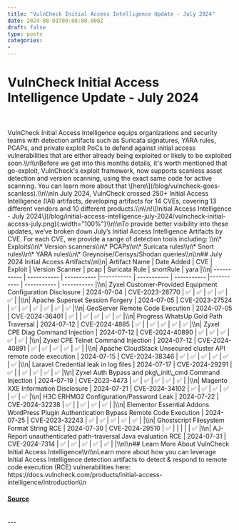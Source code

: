 ```yaml
---
title: "VulnCheck Initial Access Intelligence Update - July 2024"
date: 2024-08-01T00:00:00.000Z
draft: false
type: posts
categories: 
- 
---
```

# VulnCheck Initial Access Intelligence Update - July 2024

<br/>

<br/>
VulnCheck Initial Access Intelligence equips organizations and security teams with detection artifacts such as Suricata signatures, YARA rules, PCAPs, and private exploit PoCs to defend against initial access vulnerabilities that are either already being exploited or likely to be exploited soon.\\n\\nBefore we get into this months details, it's worth mentioned that go-exploit, VulnCheck's exploit framework, now supports scanless asset detection and version scanning, using the exact same code for active scanning. You can learn more about that \[here\](/blog/vulncheck-goes-scanless).\\n\\nIn July 2024, VulnCheck crossed 250+ Initial Access Intelligence (IAI) artifacts, developing artifacts for 14 CVEs, covering 13 different vendors and 10 different products.\\n\\n!\[Initial Access Intelligence - July 2024\](/blog/initial-access-intelligence-july-2024/vulncheck-initial-access-july.png){:width="100%"}\\n\\nTo provide better visibility into these updates, we’ve broken down July’s Initial Access Intelligence Artifacts by CVE. For each CVE, we provide a range of detection tools including: \\n\* Exploits\\n\* Version scanners\\n\* PCAPs\\n\* Suricata rules\\n\* Snort rules\\n\* YARA rules\\n\* Greynoise/Censys/Shodan queries\\n\\n## July 2024 Initial Access Artifacts\\n\\n| Artifact Name | Date Added | CVE | Exploit | Version Scanner | pcap | Suricata Rule | snortRule | yara |\\n| ----------- | ----------- | ----------- |----------- | ----------- | ----------- |----------- | ----------- | ----------- |\\n| Zyxel Customer-Provided Equipment Configuration Disclosure | 2024-07-04 | CVE-2023-28770 | ✅ | ✅ | ✅ | ✅ | ✅ | |\\n| Apache Superset Session Forgery | 2024-07-05 | CVE-2023-27524 | ✅ | ✅ | ✅ | ✅ | ✅ | ✅ |\\n| GeoServer Remote Code Execution | 2024-07-05 | CVE-2024-36401 | ✅ | | ✅ | ✅ | ✅ | ✅ |\\n| Progress WhatsUp Gold Path Traversal | 2024-07-12 | CVE-2024-4885 | ✅ | | ✅ | ✅ | ✅ | ✅ |\\n| Zyxel CPE Diag Command Injection | 2024-07-12 | CVE-2024-40890 | ✅ | ✅ | ✅ | ✅ | ✅ | |\\n| Zyxel CPE Telnet Command Injection | 2024-07-12 | CVE-2024-40891 | ✅ | ✅ | ✅ | ✅ | ✅ | |\\n| Apache CloudStack Unsecured cluster API remote code execution | 2024-07-15 | CVE-2024-38346 | ✅ | ✅ | ✅ | ✅ | ✅ | ✅ |\\n| Laravel Credential leak in log files | 2024-07-17 | CVE-2024-29291 | ✅ | | ✅ | ✅ | ✅ | ✅ |\\n| Zyxel Auth Bypass and pkg\_init\_cmd Command Injection | 2024-07-19 | CVE-2023-4473 | ✅ | ✅ | ✅ | ✅ | ✅ | |\\n| Magento XXE Information Disclosure | 2024-07-21 | CVE-2024-34102 | ✅ | ✅ | ✅ | ✅ | ✅ | ✅ |\\n| H3C ERHMG2 Configuration/Password Leak | 2024-07-22 | CVE-2024-32238 | ✅ | | ✅ | ✅ | ✅ | |\\n| Elementor Essential Addons WordPress Plugin Authentication Bypass Remote Code Execution | 2024-07-25 | CVE-2023-32243 | ✅ | ✅ | ✅ | ✅ | ✅ | |\\n| Ghostscript Filesystem Format String RCE | 2024-07-30 | CVE-2024-29510 | ✅ | | | | | ✅ |\\n| AJ-Report unauthenticated path-traversal Java evaluation RCE | 2024-07-31 | CVE-2024-7314 | ✅ | ✅ | ✅ | ✅ | ✅ | |\\n\\n## Learn More About VulnCheck Initial Access Intelligence\\n\\nLearn more about how you can leverage Initial Access Intelligence detection artifacts to detect & respond to remote code execution (RCE) vulnerabilities here: https://docs.vulncheck.com/products/initial-access-intelligence/introduction\\n

#### [Source](https://vulncheck.com/blog/initial-access-intelligence-july-2024)

<br/>
---

